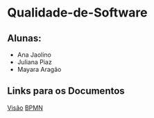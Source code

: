 # Qualidade-de-Software

## Alunas:
- Ana Jaolino
- Juliana Piaz
- Mayara Aragão

## Links para os Documentos
[Visão](https://docs.google.com/document/d/1ppTqWMxGKZElKSj3wMUhJ7Xo9vkT3SOI/edit?usp=sharing&ouid=104725592488771786078&rtpof=true&sd=true)
[BPMN](https://cawemo.com/share/c664cf0b-e806-4e80-b097-151e28b494df)
